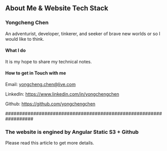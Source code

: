 <!--
Categories = [""]
Description = ""
Tags = ["about"]
date = "2016-11-25T21:47:31-08:00"
title = "About Me"
image = "/assets/images/aboutme.png"
-->

## About Me & Website Tech Stack

### Yongcheng Chen

An adventurist, developer, tinkerer, and seeker of brave new worlds or so I would like to think. 


#### What I do

It is my hope to share my technical notes.


#### How to get in Touch with me

Email: yongcheng.chen@live.com

LinkedIn: https://www.linkedin.com/in/yongchengchen

Github: https://github.com/yongchengchen


##################################################################

### The website is engined by Angular Static S3 + Github 

Please read this article to get more details.
